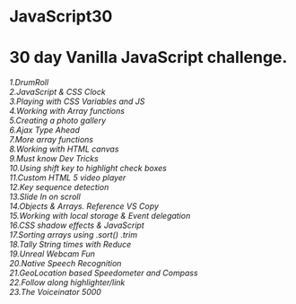 # JavaScript30
# 30 day Vanilla JavaScript challenge.

*1.DrumRoll* <br>
*2.JavaScript & CSS Clock*  <br>
*3.Playing with CSS Variables and JS*  <br>
*4.Working with Array functions* <br>
*5.Creating a photo gallery* <br>
*6.Ajax Type Ahead* <br>
*7.More array functions* <br>
*8.Working with HTML canvas* <br>
*9.Must know Dev Tricks* <br>
*10.Using shift key to highlight check boxes* <br>
*11.Custom HTML 5 video player* <br>
*12.Key sequence detection* <br>
*13.Slide In on scroll* <br>
*14.Objects & Arrays. Reference VS Copy* <br>
*15.Working with local storage & Event delegation* <br>
*16.CSS shadow effects & JavaScript* <br>
*17.Sorting arrays using .sort() .trim* <br>
*18.Tally String times with Reduce* <br>
*19.Unreal Webcam Fun* <br>
*20.Native Speech Recognition* <br>
*21.GeoLocation based Speedometer and Compass* <br>
*22.Follow along highlighter/link* <br>
*23.The Voiceinator 5000* <br>